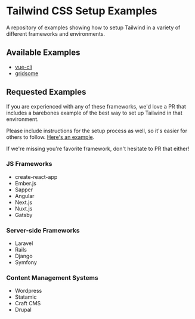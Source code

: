 # Tailwind CSS Setup Examples

A repository of examples showing how to setup Tailwind in a variety of different frameworks and environments.

## Available Examples

- [vue-cli](examples/vue-cli)
- [gridsome](examples/gridsome)

## Requested Examples

If you are experienced with any of these frameworks, we'd love a PR that includes a barebones example of the best way to set up Tailwind in that environment.

Please include instructions for the setup process as well, so it's easier for others to follow. [Here's an example](examples/vue-cli/README.md).

If we're missing you're favorite framework, don't hesitate to PR that either!

### JS Frameworks

- create-react-app
- Ember.js
- Sapper
- Angular
- Next.js
- Nuxt.js
- Gatsby

### Server-side Frameworks

- Laravel
- Rails
- Django
- Symfony

### Content Management Systems

- Wordpress
- Statamic
- Craft CMS
- Drupal
